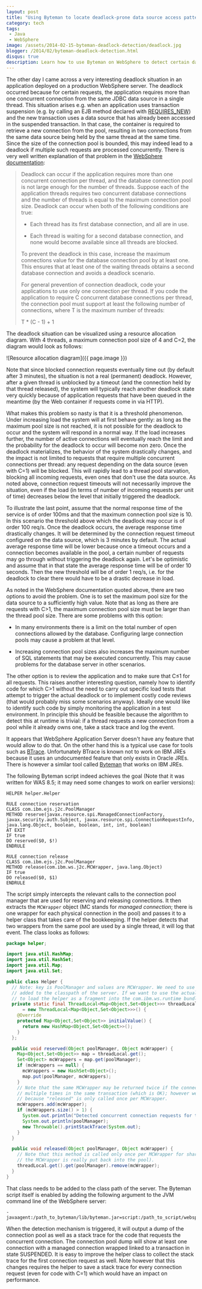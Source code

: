 ```yaml
---
layout: post
title: "Using Byteman to locate deadlock-prone data source access patterns on WebSphere"
category: tech
tags:
 - Java
 - WebSphere
image: /assets/2014-02-15-byteman-deadlock-detection/deadlock.jpg
blogger: /2014/02/byteman-deadlock-detection.html
disqus: true
description: Learn how to use Byteman on WebSphere to detect certain data source access patterns that may result in deadlock.
---
```


The other day I came across a very interesting deadlock situation in an application deployed on a production WebSphere server.
The deadlock occurred because for certain requests, the application requires more than one concurrent connection from the same
JDBC data source in a single thread. This situation arises e.g. when an application uses transaction suspension (e.g. by calling
an EJB method declared with [REQUIRES_NEW][1]) and the new transaction uses a data source that has already been accessed in the
suspended transaction. In that case, the container is required to retrieve a new connection from the pool, resulting in two
connections from the same data source being held by the same thread at the same time. Since the size of the connection pool is
bounded, this may indeed lead to a deadlock if multiple such requests are processed concurrently. There is very well written
explanation of that problem in the [WebSphere documentation][2]:

>   Deadlock can occur if the application requires more than one concurrent connection per thread, and the database connection
>   pool is not large enough for the number of threads. Suppose each of the application threads requires two concurrent database
>   connections and the number of threads is equal to the maximum connection pool size. Deadlock can occur when both of the
>   following conditions are true:
>
>   *   Each thread has its first database connection, and all are in use.
>
>   *   Each thread is waiting for a second database connection, and none would become available since all threads are blocked.
>
>   To prevent the deadlock in this case, increase the maximum connections value for the database connection pool by at least
>   one. This ensures that at least one of the waiting threads obtains a second database connection and avoids a deadlock scenario.
>
>   For general prevention of connection deadlock, code your applications to use only one connection per thread. If you code the
>   application to require C concurrent database connections per thread, the connection pool must support at least the following
>   number of connections, where T is the maximum number of threads:
>
>   T * (C - 1) + 1

The deadlock situation can be visualized using a resource allocation diagram. With 4 threads, a maximum connection pool size of
4 and C=2, the diagram would look as follows:

![Resource allocation diagram]({{ page.image }})

Note that since blocked connection requests eventually time out (by default after 3 minutes), the situation is not a real
(permanent) deadlock. However, after a given thread is unblocked by a timeout (and the connection held by that thread released),
the system will typically reach another deadlock state very quickly because of application requests that have been queued in
the meantime (by the Web container if requests come in via HTTP).

What makes this problem so nasty is that it is a threshold phenomenon. Under increasing load the system will at first behave
gently: as long as the maximum pool size is not reached, it is not possible for the deadlock to occur and the system will
respond in a normal way. If the load increases further, the number of active connections will eventually reach the limit and
the probability for the deadlock to occur will become non zero. Once the deadlock materializes, the behavior of the system
drastically changes, and the impact is not limited to requests that require multiple concurrent connections per thread: any
request depending on the data source (even with C=1) will be blocked. This will rapidly lead to a thread pool starvation,
blocking all incoming requests, even ones that don't use the data source. As noted above, connection request timeouts will
not necessarily improve the situation, even if the load (in terms of number of incoming requests per unit of time) decreases
below the level that initially triggered the deadlock.

To illustrate the last point, assume that the normal response time of the service is of order 100ms and that the maximum
connection pool size is 10. In this scenario the threshold above which the deadlock may occur is of order 100 req/s. Once
the deadlock occurs, the average response time drastically changes. It will be determined by the connection request timeout
configured on the data source, which is 3 minutes by default. The actual average response time will be lower because once a
timeout occurs and a connection becomes available in the pool, a certain number of requests may go through without triggering
the deadlock again. Let's be optimistic and assume that in that state the average response time will be of order 10 seconds.
Then the new threshold will be of order 1 req/s, i.e. for the deadlock to clear there would have to be a drastic decrease in load.

As noted in the WebSphere documentation quoted above, there are two options to avoid the problem. One is to set the maximum pool
size for the data source to a sufficiently high value. Note that as long as there are requests with C>1, the maximum connection
pool size must be larger than the thread pool size. There are some problems with this option:

* In many environments there is a limit on the total number of open connections allowed by the database. Configuring large
connection pools may cause a problem at that level.

* Increasing connection pool sizes also increases the maximum number of SQL statements that may be executed concurrently. This
may cause problems for the database server in other scenarios.

The other option is to review the application and to make sure that C&#8804;1 for all requests. This raises another interesting
question, namely how to identify code for which C>1 without the need to carry out specific load tests that attempt to trigger
the actual deadlock or to implement costly code reviews (that would probably miss some scenarios anyway). Ideally one would like
to identify such code by simply monitoring the application in a test environment. In principle this should be feasible because
the algorithm to detect this at runtime is trivial: if a thread requests a new connection from a pool while it already owns one,
take a stack trace and log the event.

It appears that WebSphere Application Server doesn't have any feature that would allow to do that. On the other hand this is a
typical use case for tools such as [BTrace][3]. Unfortunately BTrace is known not to work on IBM JREs because it uses an
undocumented feature that only exists in Oracle JREs. There is however a similar tool called [Byteman][4] that works on IBM JREs.

The following Byteman script indeed achieves the goal (Note that it was written for WAS 8.5; it may need some changes to work
on earlier versions):

~~~
HELPER helper.Helper

RULE connection reservation
CLASS com.ibm.ejs.j2c.PoolManager
METHOD reserve(javax.resource.spi.ManagedConnectionFactory, javax.security.auth.Subject, javax.resource.spi.ConnectionRequestInfo, java.lang.Object, boolean, boolean, int, int, boolean)
AT EXIT
IF true
DO reserved($0, $!)
ENDRULE

RULE connection release
CLASS com.ibm.ejs.j2c.PoolManager
METHOD release(com.ibm.ws.j2c.MCWrapper, java.lang.Object)
IF true
DO released($0, $1)
ENDRULE
~~~

The script simply intercepts the relevant calls to the connection pool manager that are used for reserving and releasing connections.
It then extracts the `MCWrapper` object (MC stands for *managed connection*; there is one wrapper for each physical connection in
the pool) and passes it to a helper class that takes care of the bookkeeping. If the helper detects that two wrappers from
the same pool are used by a single thread, it will log that event. The class looks as follows:

~~~ java
package helper;

import java.util.HashMap;
import java.util.HashSet;
import java.util.Map;
import java.util.Set;

public class Helper {
  // Note: key is PoolManager and values are MCWrapper. We need to use Object because the helper is
  // added to the classpath of the server. If we want to use the actual classes, then we would have
  // to load the helper as a fragment into the com.ibm.ws.runtime bundle.
  private static final ThreadLocal<Map<Object,Set<Object>>> threadLocal
      = new ThreadLocal<Map<Object,Set<Object>>>() {
    @Override
    protected Map<Object,Set<Object>> initialValue() {
      return new HashMap<Object,Set<Object>>();
    }
  };

  public void reserved(Object poolManager, Object mcWrapper) {
    Map<Object,Set<Object>> map = threadLocal.get();
    Set<Object> mcWrappers = map.get(poolManager);
    if (mcWrappers == null) {
      mcWrappers = new HashSet<Object>();
      map.put(poolManager, mcWrappers);
    }
    // Note that the same MCWrapper may be returned twice if the connection is sharable and requested
    // multiple times in the same transaction (which is OK); however we don't need to track that
    // because "released" is only called once per MCWrapper.
    mcWrappers.add(mcWrapper);
    if (mcWrappers.size() > 1) {
      System.out.println("Detected concurrent connection requests for the same pool in the same thread!");
      System.out.println(poolManager);
      new Throwable().printStackTrace(System.out);
    }
  }

  public void released(Object poolManager, Object mcWrapper) {
    // Note that this method is called only once per MCWrapper for shared connections (i.e. when
    // the MCWrapper is really put back into the pool).
    threadLocal.get().get(poolManager).remove(mcWrapper);
  }
}
~~~

That class needs to be added to the class path of the server. The Byteman script itself is enabled by adding
the following argument to the JVM command line of the WebSphere server:

~~~
-javaagent:/path_to_byteman/lib/byteman.jar=script:/path_to_script/websphere.btm
~~~

When the detection mechanism is triggered, it will output a dump of the connection pool as well as a stack
trace for the code that requests the concurrent connection. The connection pool dump will show at least one
connection with a managed connection wrapped linked to a transaction in state SUSPENDED. It is easy to improve
the helper class to collect the stack trace for the first connection request as well. Note however that this
changes requires the helper to save a stack trace for every connection request (even for code with C=1) which
would have an impact on performance.

[1]: http://docs.oracle.com/javaee/6/api/javax/ejb/TransactionAttributeType.html#REQUIRES_NEW
[2]: http://pic.dhe.ibm.com/infocenter/wasinfo/v8r5/topic/com.ibm.websphere.nd.multiplatform.doc/ae/tdat_conpoolman.html
[3]: http://www.javacodegeeks.com/2012/06/introduction-to-btrace-for-java.html
[4]: http://www.jboss.org/byteman
